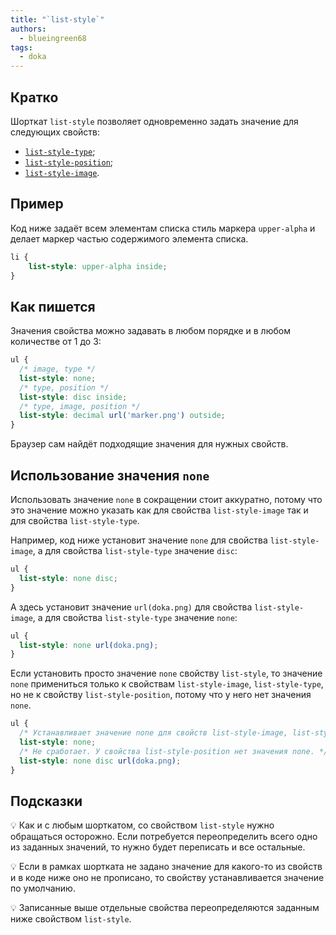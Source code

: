 ```yaml
---
title: "`list-style`"
authors:
  - blueingreen68
tags:
  - doka
---
```


## Кратко

Шорткат `list-style` позволяет одновременно задать значение для следующих свойств:

- [`list-style-type`](/css/list-style-type/);
- [`list-style-position`](/css/list-style-position/);
- [`list-style-image`](/css/list-style-image/).

## Пример

Код ниже задаёт всем элементам списка стиль маркера `upper-alpha` и делает маркер частью содержимого элемента списка.

```css
li {
    list-style: upper-alpha inside;
}
```

## Как пишется

Значения свойства можно задавать в любом порядке и в любом количестве от 1 до 3:

```css
ul {
  /* image, type */
  list-style: none;
  /* type, position */
  list-style: disc inside;
  /* type, image, position */
  list-style: decimal url('marker.png') outside;
}
```

Браузер сам найдёт подходящие значения для нужных свойств.

## Использование значения `none`

Использовать значение `none` в сокращении стоит аккуратно, потому что это значение можно указать как для свойства `list-style-image` так и для свойства `list-style-type`.

Например, код ниже установит значение `none` для свойства `list-style-image`, а для свойства `list-style-type` значение `disc`:

```css
ul {
  list-style: none disc;
}
```
А здесь установит значение `url(doka.png)` для свойства `list-style-image`, а для свойства `list-style-type` значение `none`:

```css
ul {
  list-style: none url(doka.png);
}
```

Если установить просто значение `none` свойству `list-style`, то значение `none` примениться только к свойствам `list-style-image`, `list-style-type`, но не к свойству `list-style-position`, потому что у него нет значения `none`.

```css
ul {
  /* Устанавливает значение none для свойств list-style-image, list-style-type */
  list-style: none;
  /* Не сработает. У свойства list-style-position нет значения none. */
  list-style: none disc url(doka.png);
}
```

## Подсказки

💡 Как и с любым шорткатом, со свойством `list-style` нужно обращаться осторожно. Если потребуется переопределить всего одно из заданных значений, то нужно будет переписать и все остальные.

💡 Если в рамках шортката не задано значение для какого-то из свойств и в коде ниже оно не прописано, то свойству устанавливается значение по умолчанию.

💡 Записанные выше отдельные свойства переопределяются заданным ниже свойством `list-style`.
